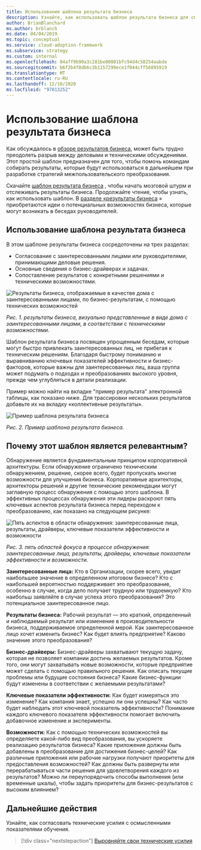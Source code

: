 ```yaml
---
title: Использование шаблона результата бизнеса
description: Узнайте, как использовать шаблон результата бизнеса для сбора результатов бизнеса, которые будут использоваться при разработке стратегий межстраничного преобразования клиентов.
author: BrianBlanchard
ms.author: brblanch
ms.date: 04/04/2019
ms.topic: conceptual
ms.service: cloud-adoption-framework
ms.subservice: strategy
ms.custom: internal
ms.openlocfilehash: 84aff9b90a3c281be00801bfc94d4c58254aabde
ms.sourcegitcommit: b6f2b4f8db6c3b1157299ece1f044cff56895919
ms.translationtype: MT
ms.contentlocale: ru-RU
ms.lasthandoff: 12/10/2020
ms.locfileid: "97013252"
---
```

# <a name="how-to-use-the-business-outcome-template"></a>Использование шаблона результата бизнеса

Как обсуждалось в [обзоре результатов бизнеса](./index.md), может быть трудно преодолеть разрыв между деловыми и техническими обсуждениями. Этот простой шаблон предназначен для того, чтобы помочь командам собирать результаты, которые будут использоваться в дальнейшем при разработке стратегий межпользовательского преобразования.

Скачайте [шаблон результата бизнеса](https://raw.githubusercontent.com/microsoft/CloudAdoptionFramework/master/strategy/business-outcome-template.xlsx) , чтобы начать мозговой штурм и отслеживать результаты бизнеса. Продолжайте чтение, чтобы узнать, как использовать шаблон. В [разделе «результаты бизнеса](./index.md) » приобретаются идеи о потенциальных возможностях бизнеса, которые могут возникать в беседах руководителей.

## <a name="use-the-business-outcome-template"></a>Использование шаблона результата бизнеса

В этом шаблоне результаты бизнеса сосредоточены на трех разделах:

- Согласование с заинтересованными лицами или руководителями, принимающими деловые решения.
- Основные сведения о бизнес-драйверах и задачах.
- Сопоставление результатов с конкретными решениями и техническими возможностями.

![Результаты бизнеса, отображаемые в качестве дома с заинтересованными лицами, по бизнес-результатам, с помощью технических возможностей](../../_images/strategy/business-outcome-house.png)

*Рис. 1. результаты бизнеса, визуально представленные в виде дома с заинтересованными лицами, в соответствии с техническими возможностями.*

Шаблон результата бизнеса посвящен упрощенным беседам, которые могут быстро привлекать заинтересованных лиц, не прибегая к техническим решениям. Благодаря быстрому пониманию и выравниванию ключевых показателей эффективности и бизнес-факторов, которые важны для заинтересованных лиц, ваша группа может подумать о подходах и преобразованиях высокого уровня, прежде чем углубляться в детали реализации.

Пример можно найти на вкладке "пример результата" электронной таблицы, как показано ниже. Для трассировки нескольких результатов добавьте их на вкладку «коллективные результаты».

![Пример шаблона результата бизнеса](../../_images/strategy/business-outcome-template.png)

*Рис. 2. Пример шаблона результата бизнеса.*

## <a name="why-is-this-template-relevant"></a>Почему этот шаблон является релевантным?

Обнаружение является фундаментальным принципом корпоративной архитектуры. Если обнаружение ограничено техническим обнаружением, решение, скорее всего, будет пропускать многие возможности для улучшения бизнеса. Корпоративные архитекторы, архитекторы решений и другие технические рекомендации могут заглавную процесс обнаружения с помощью этого шаблона. В эффективных процессах обнаружения эти лидеры раскроют пять ключевых аспектов результата бизнеса перед переходом к преобразованию, как показано на следующем рисунке:

![Пять аспектов в области обнаружения: заинтересованные лица, результаты, драйверы, ключевые показатели эффективности и возможности](../../_images/strategy/business-outcome-focus-areas.png)

*Рис. 3. пять областей фокуса в процессе обнаружения: заинтересованные лица, результаты, драйверы, ключевые показатели эффективности и возможности.*

**Заинтересованные лица:** Кто в Организации, скорее всего, увидит наибольшее значение в определенном итоговом бизнесе? Кто с наибольшей вероятностью поддерживает это преобразование, особенно в случае, когда дело получает трудную или трудоемкую? Кто наибольш заявляйте в случае успеха этого преобразования? Это потенциальное заинтересованное лицо.

**Результаты бизнеса:** Рабочий результат — это краткий, определенный и наблюдаемый результат или изменение в производительности бизнеса, поддерживаемое определенной мерой. Как заинтересованное лицо хочет изменить бизнес? Как будет влиять предприятие? Каково значение этого преобразования?

**Бизнес-драйверы:** Бизнес-драйверы захватывают текущую задачу, которая не позволяет компании достичь желаемых результатов. Кроме того, они могут захватывать новые возможности, которые предприятие может сделать с помощью правильного решения. Как описать текущие проблемы или будущие состояния бизнеса? Какие бизнес-функции будут изменены в соответствии с желаемыми результатами?

**Ключевые показатели эффективности:** Как будет измеряться это изменение? Как компания знает, успешно ли они успешны? Как часто будет наблюдать этот ключевой показатель эффективности? Понимание каждого ключевого показателя эффективности помогает включить добавочное изменение и эксперименты.

**Возможности:** Как с помощью технических возможностей вы определяете какой-либо вид преобразования, вы ускоряете реализацию результатов бизнеса? Какие приложения должны быть добавлены в преобразование для достижения бизнес-целей? Как различные приложения или рабочие нагрузки получают приоритеты для предоставления возможностей? Как должны быть развернуты или перерабатываться части решения для удовлетворения каждого из результатов? Можно ли переупорядочить способы выполнения (или временные шкалы), чтобы задать приоритеты для бизнес-результатов с высоким влиянием?

## <a name="next-steps"></a>Дальнейшие действия

Узнайте, как согласовать технические усилия с осмысленными показателями обучения.

> [!div class="nextstepaction"]
> [Выровняйте свои технические усилия](../learning-metrics.md)
